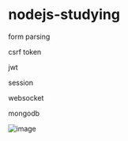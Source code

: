 # nodejs-studying

form parsing

csrf token

jwt

session

websocket

mongodb

![image](https://github.com/didwogus59/nodejs-studying/assets/48164086/78ce985c-42b6-40a8-a8c6-0a13d8535706)
